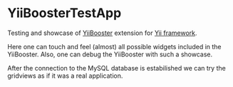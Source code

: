 YiiBoosterTestApp
=================

Testing and showcase of [YiiBooster](http://yii-booster.clevertech.biz/) extension for [Yii framework](http://www.yiiframework.com/).

Here one can touch and feel (almost) all possible widgets included in the YiiBooster.
Also, one can debug the YiiBooster with such a showcase.

After the connection to the MySQL database is estabilished we can try the gridviews as if it was a real application.
